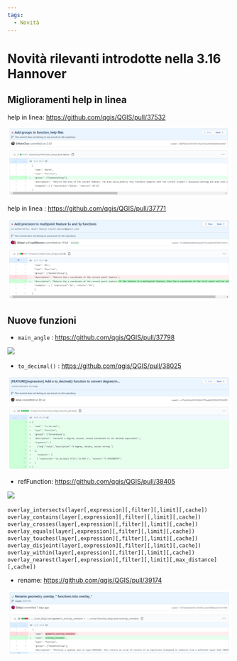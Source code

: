 ```yaml
---
tags:
  - Novità
---
```


# Novità rilevanti introdotte nella 3.16 Hannover

## Miglioramenti help in linea

help in linea: <https://github.com/qgis/QGIS/pull/37532>

![](../img/novita_316/37532.png)

help in linea : <https://github.com/qgis/QGIS/pull/37771>

![](../img/novita_316/37771.png)

## Nuove funzioni

- `main_angle` : <https://github.com/qgis/QGIS/pull/37798>

![](https://user-images.githubusercontent.com/1829991/87367553-aae7d680-c5be-11ea-923a-e81200f2b90c.gif)

- `to_decimal()` : <https://github.com/qgis/QGIS/pull/38025>

![](../img/novita_316/38025.png)

- refFunction: <https://github.com/qgis/QGIS/pull/38405>

![](https://user-images.githubusercontent.com/1894106/90797864-7bd92900-e311-11ea-945f-0c2ade14e801.gif)

```
overlay_intersects(layer[,expression][,filter][,limit][,cache])
overlay_contains(layer[,expression][,filter][,limit][,cache])
overlay_crosses(layer[,expression][,filter][,limit][,cache])
overlay_equals(layer[,expression][,filter][,limit][,cache])
overlay_touches(layer[,expression][,filter][,limit][,cache])
overlay_disjoint(layer[,expression][,filter][,limit][,cache])
overlay_within(layer[,expression][,filter][,limit][,cache])
overlay_nearest(layer[,expression][,filter][,limit][,max_distance][,cache])
```

- rename: <https://github.com/qgis/QGIS/pull/39174>

![](../img/novita_316/39174.png)

